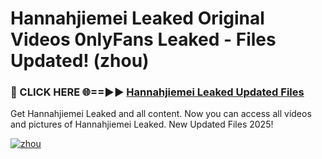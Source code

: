 # Hannahjiemei Leaked Original Videos 0nlyFans Leaked - Files Updated! (zhou)

<h3>🔴 CLICK HERE 🌐==►► <a href="https://tinyurl.com/ehrbuxhb" rel="nofollow">Hannahjiemei Leaked Updated Files</a></h3>

Get Hannahjiemei Leaked and all content. Now you can access all videos and pictures of Hannahjiemei Leaked. New Updated Files 2025!

[![zhou](https://i.imgur.com/lVYEuWS.gif)](https://tinyurl.com/ehrbuxhb)
